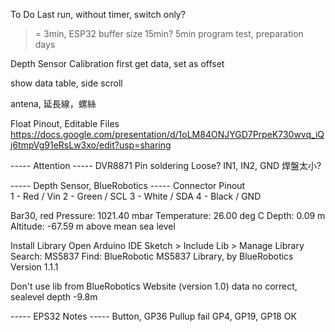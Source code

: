 To Do
Last run, without timer, switch only?
>= 3min, ESP32 buffer size 15min? 5min
program test, preparation days

Depth Sensor Calibration
first get data, set as offset

show data table, side scroll

antena, 延長線，螺絲


Float Pinout, Editable Files
https://docs.google.com/presentation/d/1oLM84ONJYGD7PrpeK730wvq_iQj6tmpVg91eRsLw3xo/edit?usp=sharing



----- Attention -----
DVR8871 Pin soldering Loose?
IN1, IN2, GND
焊盤太小?

----- Depth Sensor, BlueRobotics -----
Connector Pinout	
1 - Red / Vin
2 - Green / SCL
3 - White / SDA
4 - Black / GND



Bar30, red
Pressure: 1021.40 mbar
Temperature: 26.00 deg C
Depth: 0.09 m
Altitude: -67.59 m above mean sea level

Install Library
Open Arduino IDE
Sketch > Include Lib > Manage Library
Search: MS5837
Find: BlueRobotic MS5837 Library, by BlueRobotics
Version 1.1.1

Don't use lib from BlueRobotics Website (version 1.0)
data no correct, sealevel depth -9.8m


----- EPS32 Notes -----
Button, GP36 Pullup fail
GP4, GP19, GP18 OK 